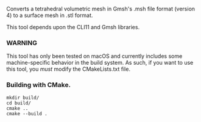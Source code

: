 Converts a tetrahedral volumetric mesh in Gmsh's .msh file format (version
4) to a surface mesh in .stl format.

This tool depends upon the CLI11 and Gmsh libraries.

### WARNING

This tool has only been tested on macOS and currently includes some machine-specific 
behavior in the build system. As such, if you want to use this tool, you *must* modify
the CMakeLists.txt file.

### Building with CMake.

```
mkdir build/
cd build/
cmake ..
cmake --build .
```
